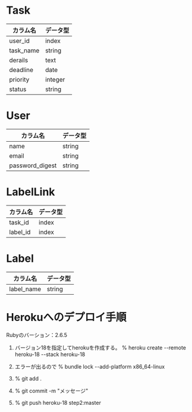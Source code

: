 
# Task 
| カラム名 | データ型 |
| ---- | ---- |
| user_id | index |
| task_name | string |
| derails | text |
| deadline | date |
| priority | integer |
| status | string |

# User
| カラム名 | データ型 |
| ---- | ----|
| name | string |
| email | string |
| password_digest | string |

# LabelLink
| カラム名 | データ型 |
| ---- | ---- |
| task_id | index |
| label_id | index |

# Label
| カラム名 | データ型 |
| ---- | ---- |
| label_name | string |


# Herokuへのデプロイ手順

Rubyのバーション：2.6.5

1. バージョン18を指定してherokuを作成する。
  % heroku create --remote heroku-18 --stack heroku-18

2. エラーが出るので
  % bundle lock --add-platform x86_64-linux

3. % git add .

4. % git commit -m "メッセージ"

5. % git push heroku-18 step2:master